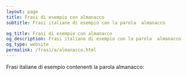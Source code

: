 ```yaml
---
layout: page
title: Frasi di esempio con almanacco 
subtitle: Frasi italiane di esempio con la parola  almanacco

og_title: Frasi di esempio con almanacco 
og_description: Frasi italiane di esempio con la parola  almanacco
og_type: website
permalink: /frasi/a/almanacco.html
---
```


Frasi italiane di esempio contenenti la parola almanacco:


